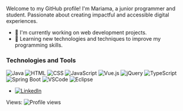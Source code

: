 Welcome to my GitHub profile! I'm Mariama, a junior programmer and student. Passionate about creating impactful and accessible digital experiences.

- 🔭 I'm currently working on web development projects.
- 🌱 Learning new technologies and techniques to improve my programming skills.
   
### Technologies and Tools

![Java](https://img.shields.io/badge/-Java-007396?style=flat-square&logo=java) ![HTML](https://img.shields.io/badge/-HTML5-E34F26?style=flat-square&logo=html5&logoColor=white) ![CSS](https://img.shields.io/badge/-CSS3-1572B6?style=flat-square&logo=css3)  ![JavaScript](https://img.shields.io/badge/-JavaScript-F7DF1E?style=flat-square&logo=javascript&logoColor=black)
![Vue.js](https://img.shields.io/badge/-Vue.js-4FC08D?style=flat-square&logo=vue.js&logoColor=white)
![jQuery](https://img.shields.io/badge/-jQuery-0769AD?style=flat-square&logo=jquery&logoColor=white)
![TypeScript](https://img.shields.io/badge/-TypeScript-3178C6?style=flat-square&logo=typescript&logoColor=white)
![Spring Boot](https://img.shields.io/badge/-Spring%20Boot-6DB33F?style=flat-square&logo=spring&logoColor=white)
![VSCode](https://img.shields.io/badge/-Visual%20Studio%20Code-007ACC?style=flat-square&logo=visual-studio-code&logoColor=white)
![Eclipse](https://img.shields.io/badge/-Eclipse-2C2255?style=flat-square&logo=eclipse&logoColor=white)

- [![LinkedIn](https://img.shields.io/badge/-LinkedIn-0077B5?style=flat-square&logo=linkedin&logoColor=white)](https://www.linkedin.com/in/mariama-t-9b6993230/)
  
Views: ![Profile views](https://komarev.com/ghpvc/?username=MariamaTamba)

